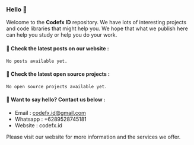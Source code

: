 ### Hello 👋

Welcome to the **Codefx ID** repository. We have lots of interesting projects and code libraries that might help you. We hope that what we publish here can help you study or help you do your work.

#### 📢 Check the latest posts on our website :
    No posts available yet.

#### 📢 Check the latest open source projects :
    No open source projects available yet.

#### 📢 Want to say hello? Contact us below :
- Email : codefx.id@gmail.com
- Whatsapp : +6289528745181
- Website : codefx.id

Please visit our website for more information and the services we offer.